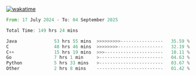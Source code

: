 [![wakatime](https://wakatime.com/badge/user/5970ac98-85fb-4bfd-a7d8-142e7d5bd274.svg)](https://wakatime.com/@5970ac98-85fb-4bfd-a7d8-142e7d5bd274)

<!--START_SECTION:waka-->

```rust
From: 17 July 2024 - To: 04 September 2025

Total Time: 149 hrs 24 mins

Java              53 hrs 55 mins  >>>>>>>>>----------------   35.59 %
C                 48 hrs 46 mins  >>>>>>>>-----------------   32.19 %
C++               15 hrs 19 mins  >>>----------------------   10.11 %
Go                7 hrs 1 min     >------------------------   04.63 %
Python            5 hrs 33 mins   >------------------------   03.67 %
Other             2 hrs 8 mins    -------------------------   01.42 %
```

<!--END_SECTION:waka-->
